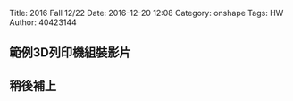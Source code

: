 Title: 2016 Fall 12/22
Date: 2016-12-20 12:08
Category: onshape 
Tags: HW
Author: 40423144

<!-- PELICAN_END_SUMMARY -->


## 範例3D列印機組裝影片

## 稍後補上
